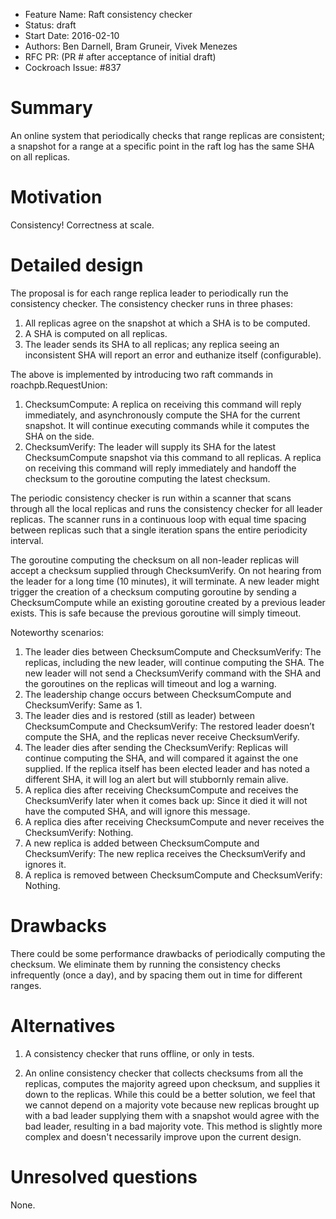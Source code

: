 - Feature Name: Raft consistency checker
- Status: draft
- Start Date: 2016-02-10
- Authors: Ben Darnell, Bram Gruneir, Vivek Menezes
- RFC PR: (PR # after acceptance of initial draft)
- Cockroach Issue: #837

# Summary

An online system that periodically checks that range replicas
are consistent; a snapshot for a range at a specific point in the raft log
has the same SHA on all replicas.

# Motivation

Consistency! Correctness at scale.

# Detailed design

The proposal is for each range replica leader to periodically run the
consistency checker. The consistency checker runs in three phases:

1. All replicas agree on the snapshot at which a SHA is to be computed.
2. A SHA is computed on all replicas.
3. The leader sends its SHA to all replicas; any replica seeing an inconsistent
SHA will report an error and euthanize itself (configurable).

The above is implemented by introducing two raft commands in
roachpb.RequestUnion:

1. ChecksumCompute: A replica on receiving this command will reply
immediately, and asynchronously compute the SHA for the current snapshot. It
will continue executing commands while it computes the SHA on the side. 
2. ChecksumVerify: The leader will supply its SHA for the latest
ChecksumCompute snapshot via this command to all replicas. A replica on
receiving this command will reply immediately and handoff the checksum to the
goroutine computing the latest checksum.

The periodic consistency checker is run within a scanner that scans through all
the local replicas and runs the consistency checker for all leader replicas.
The scanner runs in a continuous loop with equal time spacing between
replicas such that a single iteration spans the entire periodicity interval.

The goroutine computing the checksum on all non-leader replicas will accept
a checksum supplied through ChecksumVerify. On not hearing from the leader
for a long time (10 minutes), it will terminate. A new leader might trigger the
creation of a checksum computing goroutine by sending a ChecksumCompute while
an existing goroutine created by a previous leader exists. This is safe because
the previous goroutine will simply timeout.

Noteworthy scenarios:

1. The leader dies between ChecksumCompute and ChecksumVerify: The replicas,
including the new leader, will continue computing the SHA. The new leader will
not send a ChecksumVerify command with the SHA and the goroutines on the
replicas will timeout and log a warning.
2. The leadership change occurs between ChecksumCompute and ChecksumVerify:
Same as 1.
3. The leader dies and is restored (still as leader) between ChecksumCompute
and ChecksumVerify: The restored leader doesn’t compute the SHA, and the
replicas never receive ChecksumVerify.
4. The leader dies after sending the ChecksumVerify: Replicas will continue
computing the SHA, and will compared it against the one supplied. If the
replica itself has been elected leader and has noted a different SHA, it will
log an alert but will stubbornly remain alive.
5. A replica dies after receiving ChecksumCompute and receives the
ChecksumVerify later when it comes back up: Since it died it will not have the
computed SHA, and will ignore this message.
6. A replica dies after receiving ChecksumCompute and never receives the
ChecksumVerify: Nothing.
7. A new replica is added between ChecksumCompute and ChecksumVerify: The new
replica receives the ChecksumVerify and ignores it.
8. A replica is removed between ChecksumCompute and ChecksumVerify: Nothing.

# Drawbacks

There could be some performance drawbacks of periodically computing the
checksum. We eliminate them by running the consistency checks infrequently
(once a day), and by spacing them out in time for different ranges.

# Alternatives

1. A consistency checker that runs offline, or only in tests.

2. An online consistency checker that collects checksums from all the replicas,
computes the majority agreed upon checksum, and supplies it down to the
replicas. While this could be a better solution, we feel that we cannot depend
on a majority vote because new replicas brought up with a bad leader supplying
them with a snapshot would agree with the bad leader, resulting in a bad
majority vote. This method is slightly more complex and doesn't necessarily
improve upon the current design.

# Unresolved questions

None.

